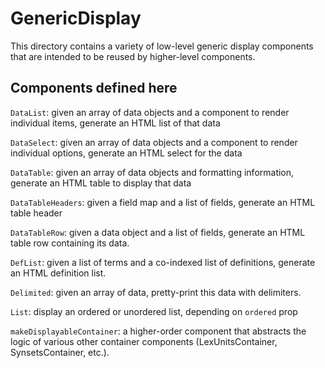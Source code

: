 # GenericDisplay

This directory contains a variety of low-level generic display components that
are intended to be reused by higher-level components.

## Components defined here

`DataList`: given an array of data objects and a component to render
individual items, generate an HTML list of that data

`DataSelect`: given an array of data objects and a component to render
individual options, generate an HTML select for the data

`DataTable`: given an array of data objects and formatting information,
generate an HTML table to display that data

`DataTableHeaders`: given a field map and a list of fields, generate
an HTML table header

`DataTableRow`: given a data object and a list of fields, generate an
HTML table row containing its data.

`DefList`: given a list of terms and a co-indexed list of definitions,
generate an HTML definition list.

`Delimited`: given an array of data, pretty-print this data with
delimiters.

`List`: display an ordered or unordered list, depending on `ordered`
prop

`makeDisplayableContainer`: a higher-order component that abstracts
the logic of various other container components (LexUnitsContainer,
SynsetsContainer, etc.).
